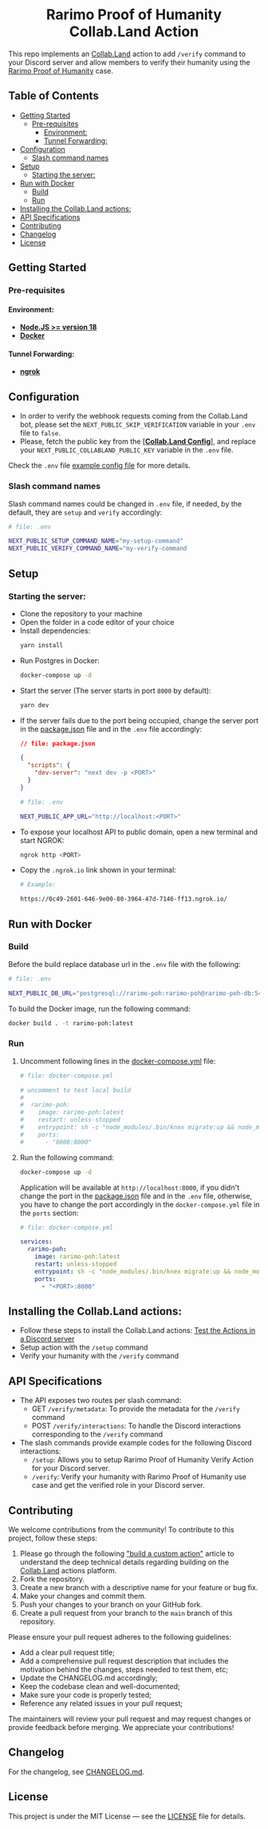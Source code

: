 <div align="center"><h1><b>Rarimo Proof of Humanity Collab.Land Action</b></h1></div>

This repo implements an [Collab.Land] action to add `/verify` command to your Discord server and
allow members to verify their humanity using the [Rarimo Proof of Humanity] case.

## Table of Contents

- [Getting Started](#getting-started)
  * [Pre-requisites](#pre-requisites)
    + [Environment:](#environment-)
    + [Tunnel Forwarding:](#tunnel-forwarding-)
- [Configuration](#configuration)
  * [Slash command names](#slash-command-names)
- [Setup](#setup)
  * [Starting the server:](#starting-the-server-)
- [Run with Docker](#run-with-docker)
  * [Build](#build)
  * [Run](#run)
- [Installing the Collab.Land actions:](#installing-the-collabland-actions-)
- [API Specifications](#api-specifications)
- [Contributing](#contributing)
- [Changelog](#changelog)
- [License](#license)

## Getting Started

### Pre-requisites

#### Environment:

- **[Node.JS >= version 18]**
- **[Docker]**

#### Tunnel Forwarding:

- **[ngrok]**

## Configuration

- In order to verify the webhook requests coming from the Collab.Land bot, please set
  the `NEXT_PUBLIC_SKIP_VERIFICATION` variable in your `.env` file to `false`.
- Please, fetch the public key from the [**[Collab.Land Config]**], and replace
  your `NEXT_PUBLIC_COLLABLAND_PUBLIC_KEY` variable in the `.env` file.

Check the `.env` file [example config file] for more details.

### Slash command names

Slash command names could be changed in `.env` file, if needed, by the default, they are `setup` and
`verify` accordingly:

```bash
# file: .env

NEXT_PUBLIC_SETUP_COMMAND_NAME="my-setup-command"
NEXT_PUBLIC_VERIFY_COMMAND_NAME="my-verify-command
```

## Setup

### Starting the server:

- Clone the repository to your machine
- Open the folder in a code editor of your choice
- Install dependencies:
  ```bash
  yarn install
  ```
- Run Postgres in Docker:
  ```bash
  docker-compose up -d
  ```
- Start the server (The server starts in port `8000` by default):
  ```bash
  yarn dev
  ```
- If the server fails due to the port being occupied, change the server port in the [package.json]
  file and in the `.env` file accordingly:
  ```json
  // file: package.json

  {
    "scripts": {
      "dev-server": "next dev -p <PORT>"
    }
  }
  ```
  ```bash
  # file: .env

  NEXT_PUBLIC_APP_URL="http://localhost:<PORT>"
  ```
- To expose your localhost API to public domain, open a new terminal and start NGROK:
  ```bash
  ngrok http <PORT>
  ```
- Copy the `.ngrok.io` link shown in your terminal:
  ```bash
  # Example:

  https://0c49-2601-646-9e00-80-3964-47d-7146-ff13.ngrok.io/
  ```

## Run with Docker

### Build

Before the build replace database url in the `.env` file with the following:

```bash
# file: .env

NEXT_PUBLIC_DB_URL="postgresql://rarimo-poh:rarimo-poh@rarimo-poh-db:5432/rarimo-poh-db?sslmode=disable"
```

To build the Docker image, run the following command:

```bash
docker build . -t rarimo-poh:latest
```

### Run

1. Uncomment following lines in the [docker-compose.yml](./docker-compose.yml) file:
    ```yaml
    # file: docker-compose.yml

    # uncomment to test local build
    #
    #  rarimo-poh:
    #    image: rarimo-poh:latest
    #    restart: unless-stopped
    #    entrypoint: sh -c "node_modules/.bin/knex migrate:up && node_modules/.bin/next start"
    #    ports:
    #      - "8000:8000"
    ```

2. Run the following command:

    ```bash
    docker-compose up -d
    ```

    Application will be available at `http://localhost:8000`, if you didn't change the port in the
    [package.json] file and in the `.env` file, otherwise, you have to change the port accordingly in
    the `docker-compose.yml` file in the `ports` section:

    ```yaml
    # file: docker-compose.yml

    services:
      rarimo-poh:
        image: rarimo-poh:latest
        restart: unless-stopped
        entrypoint: sh -c "node_modules/.bin/knex migrate:up && node_modules/.bin/next start"
        ports:
          - "<PORT>:8000"
    ```

## Installing the Collab.Land actions:

- Follow these steps to install the Collab.Land actions: [Test the Actions in a Discord server]
- Setup action with the `/setup` command
- Verify your humanity with the `/verify` command

## API Specifications

- The API exposes two routes per slash command:
  - GET `/verify/metadata`: To provide the metadata for the `/verify` command
  - POST `/verify/interactions`: To handle the Discord interactions corresponding to the `/verify`
    command
- The slash commands provide example codes for the following Discord interactions:
  - `/setup`: Allows you to setup Rarimo Proof of Humanity Verify Action for your Discord server.
  - `/verify`: Verify your humanity with Rarimo Proof of Humanity use case and get the verified role
    in your Discord server.

## Contributing

We welcome contributions from the community! To contribute to this project, follow these steps:

1. Please go through the following ["build a custom action"] article to understand the deep
   technical details regarding building on the [Collab.Land] actions platform.
1. Fork the repository.
1. Create a new branch with a descriptive name for your feature or bug fix.
1. Make your changes and commit them.
1. Push your changes to your branch on your GitHub fork.
1. Create a pull request from your branch to the `main` branch of this repository.

Please ensure your pull request adheres to the following guidelines:

- Add a clear pull request title;
- Add a comprehensive pull request description that includes the motivation behind the changes,
  steps needed to test them, etc;
- Update the CHANGELOG.md accordingly;
- Keep the codebase clean and well-documented;
- Make sure your code is properly tested;
- Reference any related issues in your pull request;

The maintainers will review your pull request and may request changes or provide feedback before
merging. We appreciate your contributions!

## Changelog

For the changelog, see [CHANGELOG.md](./CHANGELOG.md).

## License

This project is under the MIT License — see the [LICENSE](./LICENSE) file for details.

[Rarimo Proof of Humanity]: https://docs.rarimo.com/use-cases/proof-of-humanity

[ngrok]: https://ngrok.com/docs/getting-started

[Node.JS >= version 18]: https://nodejs.org/en/download/

[Docker]: https://docs.docker.com/engine/install/

[Collab.Land]: https://www.collab.land/

[Collab.Land Config]: https://api-qa.collab.land/config

["build a custom action"]: https://dev.collab.land/docs/upstream-integrations/collab-actions/getting-started-with-collab-actions

[example config file]: ./env-example

[package.json]: ./package.json

[Test the Actions in a Discord server]: https://dev.collab.land/docs/upstream-integrations/collab-actions/getting-started-with-collab-actions#test-the-actions-in-a-discord-server
